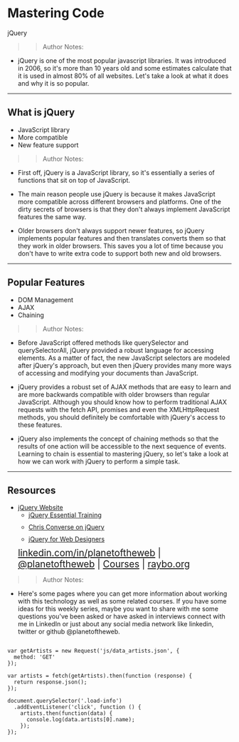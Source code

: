 <!-- .slide: data-state="title" -->

# Mastering Code
jQuery

> >Author Notes:

- jQuery is one of the most popular javascript libraries. It was introduced in 2006, so it's more than 10 years old and some estimates calculate that it is used in almost 80% of all websites. Let's take a look at what it does and why it is so popular.

---

## What is jQuery

- JavaScript library
- More compatible
- New feature support

> > Author Notes:

- First off, jQuery is a JavaScript library, so it's essentially a series of functions that sit on top of JavaScript.

- The main reason people use jQuery is because it makes JavaScript more compatible across different browsers and platforms. One of the dirty secrets of browsers is that they don't always implement JavaScript features the same way.

- Older browsers don't always support newer features, so jQuery implements popular features and then translates converts them so that they work in older browsers. This saves you a lot of time because you don't have to write extra code to support both new and old browsers.

---

## Popular Features

- DOM Management
- AJAX
- Chaining

> > Author Notes:

- Before JavaScript offered methods like querySelector and querySelectorAll, jQuery provided a robust language for accessing elements. As a matter of fact, the new JavaScript selectors are modeled after jQuery's approach, but even then jQuery provides many more ways of accessing and modifying your documents than JavaScript.

- jQuery provides a robust set of AJAX methods that are easy to learn and are more backwards compatible with older browsers than regular JavaScript. Although you should know how to perform traditional AJAX requests with the fetch API, promises and even the XMLHttpRequest methods, you should definitely be comfortable with jQuery's access to these features.

- jQuery also implements the concept of chaining methods so that the results of one action will be accessible to the next sequence of events. Learning to chain is essential to mastering jQuery, so let's take a look at how we can work with jQuery to perform a simple task.

---

## Resources
<ul>
  <li><a href="https://jquery.com/">jQuery Website</a></li>
  <li style="list-style: none;">
    <ul>
      <li style="margin-bottom: 10px"><a href="https://www.linkedin.com/learning/jquery-essential-training-2?trk=insiders_6787408_learning">jQuery Essential Training</a></li>
      <li style="margin-bottom: 10px"><a href="https://www.linkedin.com/learning/search?keywords=chris%20converse%20jquer?trk=insiders_6787408_learning">Chris Converse on jQuery</a></li>
      <li style="margin-bottom: 10px"><a href="https://www.linkedin.com/learning/jquery-for-web-designers?trk=insiders_6787408_learning">jQuery for Web Designers</a></li>
    </ul>
  <li style="list-style: none; font-size: 1.3rem;"><a href="https://www.linkedin.com/in/planetoftheweb">linkedin.com/in/planetoftheweb</a> | <a href="https://www.twitter.com/planetoftheweb">@planetoftheweb</a> | <a href="https://www.linkedin.com/learning/instructors/ray-villalobos">Courses</a> | <a href="http://www.raybo.org">raybo.org</a></li>
</ul>

> > Author Notes:
- Here's some pages where you can get more information about working with this technology as well as some related courses. If you have some ideas for this weekly series, maybe you want to share with me some questions you've been asked or have asked in interviews connect with me in LinkedIn or just about any social media network like linkedin, twitter or github @planetoftheweb.

```

var getArtists = new Request('js/data_artists.json', {
  method: 'GET'
});

var artists = fetch(getArtists).then(function (response) {
  return response.json();
});

document.querySelector('.load-info')
  .addEventListener('click', function () {
    artists.then(function(data) {
      console.log(data.artists[0].name);
    });
});
```
